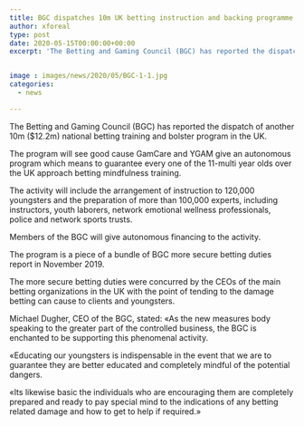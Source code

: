 ```yaml
---
title: BGC dispatches 10m UK betting instruction and backing programme
author: xforeal 
type: post
date: 2020-05-15T00:00:00+00:00
excerpt: 'The Betting and Gaming Council (BGC) has reported the dispatch of another 10m ($12 '


image : images/news/2020/05/BGC-1-1.jpg
categories:
  - news

---
```

The Betting and Gaming Council (BGC) has reported the dispatch of another 10m ($12.2m) national betting training and bolster program in the UK. 

The program will see good cause GamCare and YGAM give an autonomous program which means to guarantee every one of the 11-multi year olds over the UK approach betting mindfulness training. 

The activity will include the arrangement of instruction to 120,000 youngsters and the preparation of more than 100,000 experts, including instructors, youth laborers, network emotional wellness professionals, police and network sports trusts. 

Members of the BGC will give autonomous financing to the activity. 

The program is a piece of a bundle of BGC more secure betting duties report in November 2019. 

The more secure betting duties were concurred by the CEOs of the main betting organizations in the UK with the point of tending to the damage betting can cause to clients and youngsters. 

Michael Dugher, CEO of the BGC, stated: &#171;As the new measures body speaking to the greater part of the controlled business, the BGC is enchanted to be supporting this phenomenal activity. 

&#171;Educating our youngsters is indispensable in the event that we are to guarantee they are better educated and completely mindful of the potential dangers. 

&#171;Its likewise basic the individuals who are encouraging them are completely prepared and ready to pay special mind to the indications of any betting related damage and how to get to help if required.&#187;